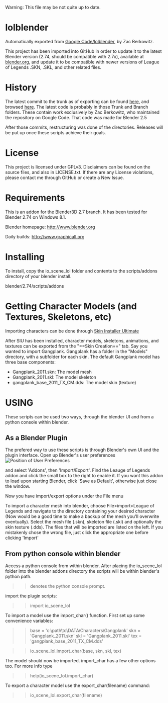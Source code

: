 Warning: This file may be not quite up to date.

# lolblender
Automatically exported from [Google Code/lolblender](https://code.google.com/p/lolblender/), by Zac Berkowitz.

This project has been imported into GitHub in order to update it to the latest Blender version (2.74, should be compatible with 2.7x), available at [blender.org](http://www.blender.org/), and update it to be compatible with newer versions of League of Legends .SKN, .SKL, and other related files.

# History
The latest commit to the trunk as of exporting can be found [here](https://github.com/lispascal/lolblender/commit/b45817c764f6fa6423bcb67e9ed1b649f6bae405), and browsed [here](https://github.com/lispascal/lolblender/tree/b45817c764f6fa6423bcb67e9ed1b649f6bae405). The latest code is probably in those Trunk and Branch folders. These contain work exclusively by Zac Berkowitz, who maintained the repository on Google Code. That code was made for Blender 2.5

After those commits, restructuring was done of the directories. Releases will be put up once these scripts achieve their goals.

# License
This project is licensed under GPLv3. Disclaimers can be found on the source files, and also in LICENSE.txt. If there are any License violations, please contact me through GitHub or create a New Issue.

# Requirements
This is an addon for the Blender3D 2.7 branch.  It has been tested for Blender 2.74 on Windows 8.1.

Blender homepage:  http://www.blender.org

Daily builds:      http://www.graphicall.org

# Installing
To install, copy the io_scene_lol folder and contents
to the scripts/addons directory of your blender install.

blender/2.74/scripts/addons

# Getting Character Models (and Textures, Skeletons, etc)
Importing characters can be done through [Skin Installer Ultimate](https://sites.google.com/site/siuupdates/)

After SIU has been installed, character models, skeletons, animations, and textures can be exported from the "==Skin Creation==" tab.  Say you wanted to import Gangplank.  Gangplank has a folder in the "Models" directory, with a subfolder for each skin.  The default Gangplank model has three base components:

 * Gangplank_2011.skn:				The model mesh
 * Gangplank_2011.skl:				The model skeleton
 * gangplank_base_2011_TX_CM.dds:	The model skin (texture)



# USING
These scripts can be used two ways, through the blender UI and from a python console within blender.

## As a Blender Plugin
The prefered way to use these scripts is through Blender's own UI and the plugin interface.  Open up Blender's user preferences
![Position of User Preferences](http://imgur.com/b8Wv4.png)

and select 'Addons', then 'Import/Export'.  Find the Leauge of Legends addon and click the small box to the right to enable it.  If you want this addon to load upon starting Blender, click 'Save as Default', otherwise just close the window.  

Now you have import/export options under the File menu

To import a character mesh into blender, choose File>import>League of Legends and navigate to the directory containing your desired character (Now would be a good time to make a backup of the mesh you'll overwrite eventually).  Select the mesh file (.skn), skeleton file (.skl) and optionally the skin texture (.dds).  The files that will be imported are listed on the left.  If you mistakenly chose the wrong file, just click the appropriate one before clicking 'Import'

## From python console within blender
Access a python console from within blender.  After placing the io_scene_lol folder into the blender addons directory the scripts will be within blender's python path.

>> denotes the python console prompt.

import the plugin scripts:

>>import io_scene_lol

To import a model use the import_char() function.  First
set up some convenience variables:

>>base = 'c:\\path\\to\\DATA\\Characters\\Gangplank'
>>skn  = 'Gangplank_2011.skn'
>>skl  = 'Gangplank_2011.skl'
>>tex  = 'gangplank_base_2011_TX_CM.dds'

>>io_scene_lol.import_char(base, skn, skl, tex)

The model should now be imported.  import_char has a few other
options too.  For more info type

>>help(io_scene_lol.import_char)

To export a character model use the export_char(filename) command:

>>io_scene_lol.export_char(filename)